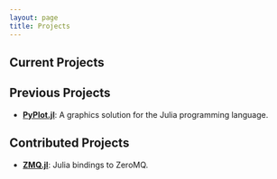 ```yaml
---
layout: page
title: Projects
---
```



## Current Projects

## Previous Projects

- **[PyPlot.jl](https://github.com/stevengj/PyPlot.jl)**: A graphics solution
  for the Julia programming language.

## Contributed Projects

- **[ZMQ.jl](https://github.com/JuliaLang/ZMQ.jl)**: Julia bindings to ZeroMQ.
